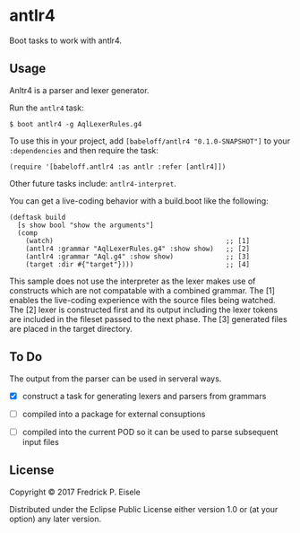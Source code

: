 # antlr4

Boot tasks to work with antlr4.

## Usage

Anltr4 is a parser and lexer generator.

Run the `antlr4` task:

    $ boot antlr4 -g AqlLexerRules.g4

To use this in your project, add `[babeloff/antlr4 "0.1.0-SNAPSHOT"]` to your `:dependencies`
and then require the task:

    (require '[babeloff.antlr4 :as antlr :refer [antlr4]])

Other future tasks include: `antlr4-interpret`.

You can get a live-coding behavior with a build.boot like the following:

    (deftask build
      [s show bool "show the arguments"]
      (comp
        (watch)                                           ;; [1]
        (antlr4 :grammar "AqlLexerRules.g4" :show show)   ;; [2]
        (antlr4 :grammar "Aql.g4" :show show)             ;; [3]
        (target :dir #{"target"})))                       ;; [4]
        
This sample does not use the interpreter as the lexer makes use of constructs
which are not compatable with a combined grammar.
The [1] enables the live-coding experience with the source files being watched.
The [2] lexer is constructed first and its output including the lexer tokens 
are included in the fileset passed to the next phase.
The [3] generated files are placed in the target directory.

## To Do

The output from the parser can be used in serveral ways.

- [x] construct a task for generating lexers and parsers from grammars
- [ ] compiled into a package for external consuptions
- [ ] compiled into the current POD so it can be used to parse subsequent input files


## License

Copyright © 2017 Fredrick P. Eisele

Distributed under the Eclipse Public License either
version 1.0 or (at your option) any later version.

